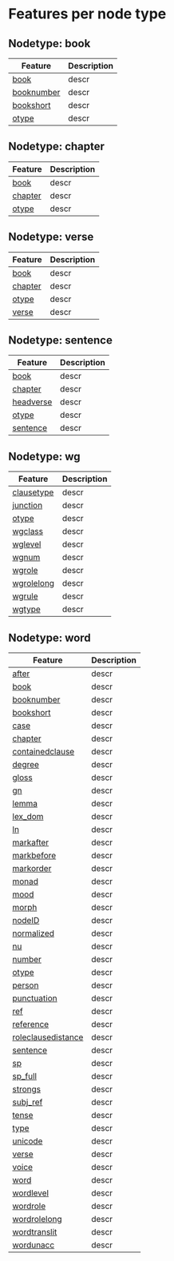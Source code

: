 <h1>Features per node type</h1>

<h2>Nodetype: book</h2>

<table>
<thead>
<tr>
  <th>Feature</th>
  <th>Description</th>
</tr>
</thead>
<tbody>
<tr>
  <td><A HREF="book.md#readme">book</A></td>
  <td>descr</td>
</tr>
<tr>
  <td><A HREF="booknumber.md#readme">booknumber</A></td>
  <td>descr</td>
</tr>
<tr>
  <td><A HREF="bookshort.md#readme">bookshort</A></td>
  <td>descr</td>
</tr>
<tr>
  <td><A HREF="otype.md#readme">otype</A></td>
  <td>descr</td>
</tr>
</tbody>
</table>

<h2>Nodetype: chapter</h2>

<table>
<thead>
<tr>
  <th>Feature</th>
  <th>Description</th>
</tr>
</thead>
<tbody>
<tr>
  <td><A HREF="book.md#readme">book</A></td>
  <td>descr</td>
</tr>
<tr>
  <td><A HREF="chapter.md#readme">chapter</A></td>
  <td>descr</td>
</tr>
<tr>
  <td><A HREF="otype.md#readme">otype</A></td>
  <td>descr</td>
</tr>
</tbody>
</table>

<h2>Nodetype: verse</h2>

<table>
<thead>
<tr>
  <th>Feature</th>
  <th>Description</th>
</tr>
</thead>
<tbody>
<tr>
  <td><A HREF="book.md#readme">book</A></td>
  <td>descr</td>
</tr>
<tr>
  <td><A HREF="chapter.md#readme">chapter</A></td>
  <td>descr</td>
</tr>
<tr>
  <td><A HREF="otype.md#readme">otype</A></td>
  <td>descr</td>
</tr>
<tr>
  <td><A HREF="verse.md#readme">verse</A></td>
  <td>descr</td>
</tr>
</tbody>
</table>

<h2>Nodetype: sentence</h2>

<table>
<thead>
<tr>
  <th>Feature</th>
  <th>Description</th>
</tr>
</thead>
<tbody>
<tr>
  <td><A HREF="book.md#readme">book</A></td>
  <td>descr</td>
</tr>
<tr>
  <td><A HREF="chapter.md#readme">chapter</A></td>
  <td>descr</td>
</tr>
<tr>
  <td><A HREF="headverse.md#readme">headverse</A></td>
  <td>descr</td>
</tr>
<tr>
  <td><A HREF="otype.md#readme">otype</A></td>
  <td>descr</td>
</tr>
<tr>
  <td><A HREF="sentence.md#readme">sentence</A></td>
  <td>descr</td>
</tr>
</tbody>
</table>

<h2>Nodetype: wg</h2>

<table>
<thead>
<tr>
  <th>Feature</th>
  <th>Description</th>
</tr>
</thead>
<tbody>
<tr>
  <td><A HREF="clausetype.md#readme">clausetype</A></td>
  <td>descr</td>
</tr>
<tr>
  <td><A HREF="junction.md#readme">junction</A></td>
  <td>descr</td>
</tr>
<tr>
  <td><A HREF="otype.md#readme">otype</A></td>
  <td>descr</td>
</tr>
<tr>
  <td><A HREF="wgclass.md#readme">wgclass</A></td>
  <td>descr</td>
</tr>
<tr>
  <td><A HREF="wglevel.md#readme">wglevel</A></td>
  <td>descr</td>
</tr>
<tr>
  <td><A HREF="wgnum.md#readme">wgnum</A></td>
  <td>descr</td>
</tr>
<tr>
  <td><A HREF="wgrole.md#readme">wgrole</A></td>
  <td>descr</td>
</tr>
<tr>
  <td><A HREF="wgrolelong.md#readme">wgrolelong</A></td>
  <td>descr</td>
</tr>
<tr>
  <td><A HREF="wgrule.md#readme">wgrule</A></td>
  <td>descr</td>
</tr>
<tr>
  <td><A HREF="wgtype.md#readme">wgtype</A></td>
  <td>descr</td>
</tr>
</tbody>
</table>

<h2>Nodetype: word</h2>

<table>
<thead>
<tr>
  <th>Feature</th>
  <th>Description</th>
</tr>
</thead>
<tbody>
<tr>
  <td><A HREF="after.md#readme">after</A></td>
  <td>descr</td>
</tr>
<tr>
  <td><A HREF="book.md#readme">book</A></td>
  <td>descr</td>
</tr>
<tr>
  <td><A HREF="booknumber.md#readme">booknumber</A></td>
  <td>descr</td>
</tr>
<tr>
  <td><A HREF="bookshort.md#readme">bookshort</A></td>
  <td>descr</td>
</tr>
<tr>
  <td><A HREF="case.md#readme">case</A></td>
  <td>descr</td>
</tr>
<tr>
  <td><A HREF="chapter.md#readme">chapter</A></td>
  <td>descr</td>
</tr>
<tr>
  <td><A HREF="containedclause.md#readme">containedclause</A></td>
  <td>descr</td>
</tr>
<tr>
  <td><A HREF="degree.md#readme">degree</A></td>
  <td>descr</td>
</tr>
<tr>
  <td><A HREF="gloss.md#readme">gloss</A></td>
  <td>descr</td>
</tr>
<tr>
  <td><A HREF="gn.md#readme">gn</A></td>
  <td>descr</td>
</tr>
<tr>
  <td><A HREF="lemma.md#readme">lemma</A></td>
  <td>descr</td>
</tr>
<tr>
  <td><A HREF="lex_dom.md#readme">lex_dom</A></td>
  <td>descr</td>
</tr>
<tr>
  <td><A HREF="ln.md#readme">ln</A></td>
  <td>descr</td>
</tr>
<tr>
  <td><A HREF="markafter.md#readme">markafter</A></td>
  <td>descr</td>
</tr>
<tr>
  <td><A HREF="markbefore.md#readme">markbefore</A></td>
  <td>descr</td>
</tr>
<tr>
  <td><A HREF="markorder.md#readme">markorder</A></td>
  <td>descr</td>
</tr>
<tr>
  <td><A HREF="monad.md#readme">monad</A></td>
  <td>descr</td>
</tr>
<tr>
  <td><A HREF="mood.md#readme">mood</A></td>
  <td>descr</td>
</tr>
<tr>
  <td><A HREF="morph.md#readme">morph</A></td>
  <td>descr</td>
</tr>
<tr>
  <td><A HREF="nodeID.md#readme">nodeID</A></td>
  <td>descr</td>
</tr>
<tr>
  <td><A HREF="normalized.md#readme">normalized</A></td>
  <td>descr</td>
</tr>
<tr>
  <td><A HREF="nu.md#readme">nu</A></td>
  <td>descr</td>
</tr>
<tr>
  <td><A HREF="number.md#readme">number</A></td>
  <td>descr</td>
</tr>
<tr>
  <td><A HREF="otype.md#readme">otype</A></td>
  <td>descr</td>
</tr>
<tr>
  <td><A HREF="person.md#readme">person</A></td>
  <td>descr</td>
</tr>
<tr>
  <td><A HREF="punctuation.md#readme">punctuation</A></td>
  <td>descr</td>
</tr>
<tr>
  <td><A HREF="ref.md#readme">ref</A></td>
  <td>descr</td>
</tr>
<tr>
  <td><A HREF="reference.md#readme">reference</A></td>
  <td>descr</td>
</tr>
<tr>
  <td><A HREF="roleclausedistance.md#readme">roleclausedistance</A></td>
  <td>descr</td>
</tr>
<tr>
  <td><A HREF="sentence.md#readme">sentence</A></td>
  <td>descr</td>
</tr>
<tr>
  <td><A HREF="sp.md#readme">sp</A></td>
  <td>descr</td>
</tr>
<tr>
  <td><A HREF="sp_full.md#readme">sp_full</A></td>
  <td>descr</td>
</tr>
<tr>
  <td><A HREF="strongs.md#readme">strongs</A></td>
  <td>descr</td>
</tr>
<tr>
  <td><A HREF="subj_ref.md#readme">subj_ref</A></td>
  <td>descr</td>
</tr>
<tr>
  <td><A HREF="tense.md#readme">tense</A></td>
  <td>descr</td>
</tr>
<tr>
  <td><A HREF="type.md#readme">type</A></td>
  <td>descr</td>
</tr>
<tr>
  <td><A HREF="unicode.md#readme">unicode</A></td>
  <td>descr</td>
</tr>
<tr>
  <td><A HREF="verse.md#readme">verse</A></td>
  <td>descr</td>
</tr>
<tr>
  <td><A HREF="voice.md#readme">voice</A></td>
  <td>descr</td>
</tr>
<tr>
  <td><A HREF="word.md#readme">word</A></td>
  <td>descr</td>
</tr>
<tr>
  <td><A HREF="wordlevel.md#readme">wordlevel</A></td>
  <td>descr</td>
</tr>
<tr>
  <td><A HREF="wordrole.md#readme">wordrole</A></td>
  <td>descr</td>
</tr>
<tr>
  <td><A HREF="wordrolelong.md#readme">wordrolelong</A></td>
  <td>descr</td>
</tr>
<tr>
  <td><A HREF="wordtranslit.md#readme">wordtranslit</A></td>
  <td>descr</td>
</tr>
<tr>
  <td><A HREF="wordunacc.md#readme">wordunacc</A></td>
  <td>descr</td>
</tr>
</tbody>
</table>
